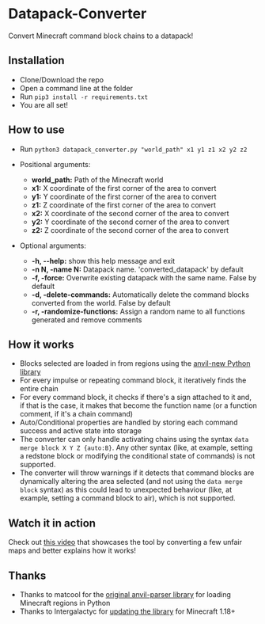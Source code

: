 # Datapack-Converter
Convert Minecraft command block chains to a datapack!

## Installation
- Clone/Download the repo
- Open a command line at the folder
- Run `pip3 install -r requirements.txt`
- You are all set!

## How to use
- Run `python3 datapack_converter.py "world_path" x1 y1 z1 x2 y2 z2`

- Positional arguments:
  - **world_path:** Path of the Minecraft world
  - **x1:** X coordinate of the first corner of the area to convert
  - **y1:** Y coordinate of the first corner of the area to convert
  - **z1:** Z coordinate of the first corner of the area to convert
  - **x2:** X coordinate of the second corner of the area to convert
  - **y2:** Y coordinate of the second corner of the area to convert
  - **z2:** Z coordinate of the second corner of the area to convert
- Optional arguments:
  - **-h, --help:** show this help message and exit
  - **-n N, -name N:** Datapack name. 'converted_datapack' by default
  - **-f, -force:** Overwrite existing datapack with the same name. False by default
  - **-d, -delete-commands:**  Automatically delete the command blocks converted from the world. False by default
  - **-r, -randomize-functions:** Assign a random name to all functions generated and remove comments

## How it works
- Blocks selected are loaded in from regions using the [anvil-new Python library](https://github.com/Intergalactyc/anvil-new)
- For every impulse or repeating command block, it iteratively finds the entire chain
- For every command block, it checks if there's a sign attached to it and, if that is the case, it makes that become the function name (or a function comment, if it's a chain command)
- Auto/Conditional properties are handled by storing each command success and active state into storage
- The converter can only handle activating chains using the syntax `data merge block X Y Z {auto:B}`. Any other syntax (like, at example, setting a redstone block or modifying the conditional state of commands) is not supported.
- The converter will throw warnings if it detects that command blocks are dynamically altering the area selected (and not using the `data merge block` syntax) as this could lead to unexpected behaviour (like, at example, setting a command block to air), which is not supported.

## Watch it in action
Check out [this video](https://youtu.be/249syz1gths) that showcases the tool by converting a few unfair maps and better explains how it works!

## Thanks
- Thanks to matcool for the [original anvil-parser library](https://github.com/matcool/anvil-parser) for loading Minecraft regions in Python
- Thanks to Intergalactyc for [updating the library](https://github.com/Intergalactyc/anvil-new) for Minecraft 1.18+ 
